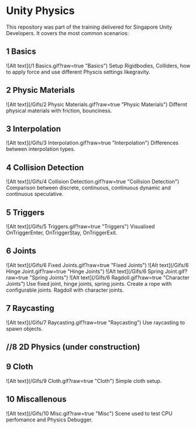 # Unity Physics

This repository was part of the training delivered for Singapore Unity Developers.
It covers the most common scenarios:

## 1 Basics
![Alt text](/1 Basics.gif?raw=true "Basics")
Setup Rigidbodies, Colliders, how to apply force and use different Physcis settings likegravity.

## 2 Physic Materials
![Alt text](/Gifs/2 Physic Materials.gif?raw=true "Physic Materials")
Differnt physical materials with friction, bounciness.

## 3 Interpolation
![Alt text](/Gifs/3 Interpolation.gif?raw=true "Interpolation")
Differences between interpolation types.

## 4 Collision Detection
![Alt text](/Gifs/4 Collision Detection.gif?raw=true "Collision Detection")
Comparison between discrete, continuous, continuous dynamic and continuous speculative.

## 5 Triggers
![Alt text](/Gifs/5 Triggers.gif?raw=true "Triggers")
Visualised OnTriggerEnter, OnTriggerStay, OnTriggerExit.

## 6 Joints
![Alt text](/Gifs/6 Fixed Joints.gif?raw=true "Fixed Joints")
![Alt text](/Gifs/6 Hinge Joint.gif?raw=true "Hinge Joints")
![Alt text](/Gifs/6 Spring Joint.gif?raw=true "Spring Joints")
![Alt text](/Gifs/6 Ragdoll.gif?raw=true "Character Joints")
Use fixed joint, hinge joints, spring joints. Create a rope with configurable joints. Ragdoll with character joints.

## 7 Raycasting
![Alt text](/Gifs/7 Raycasting.gif?raw=true "Raycasting")
Use raycasting to spawn objects.

## //8 2D Physics (under construction)

## 9 Cloth
![Alt text](/Gifs/9 Cloth.gif?raw=true "Cloth")
Simple cloth setup.

## 10 Miscallenous
![Alt text](/Gifs/10 Misc.gif?raw=true "Misc")
Scene used to test CPU perfomance and Physics Debugger.
